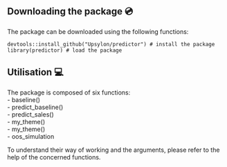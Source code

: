 ## Downloading the package :cd:

The package can be downloaded using the following functions:

```{r, eval = FALSE, echo = TRUE}
devtools::install_github("Upsylon/predictor") # install the package
library(predictor) # load the package
```

## Utilisation :computer:

The package is composed of six functions:  
    - baseline()  
    - predict_baseline()  
    - predict_sales()  
    - my_theme()  
    - my_theme()  
    - oos_simulation
    
To understand their way of working and the arguments, please refer to the help of the concerned functions.



